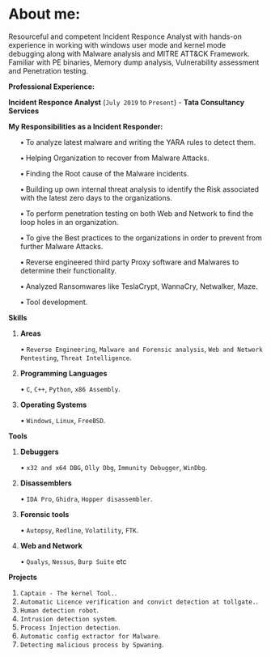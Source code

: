 <h1 class="post-title">About me:</h1>


<section class="post">

<p> Resourceful and competent Incident Responce Analyst with hands-on experience in working with windows user mode and kernel mode debugging along with Malware analysis and MITRE ATT&amp;CK Framework. Familiar with PE binaries, Memory dump analysis, Vulnerability assessment and Penetration testing.</p>

<p><strong>Professional Experience:</strong></p>
<p><strong>Incident Responce Analyst</strong> (<code class="highlighter-rouge">July 2019</code> to <code class="highlighter-rouge">Present</code>) - <strong>Tata Consultancy Services</strong></p>
<p><strong>My Responsibilities as a Incident Responder:</strong></p>
<ol><p><strong>•</strong> To analyze latest malware and writing the YARA rules to detect them.</p></ol>
<ol><p><strong>•</strong> Helping Organization to recover from Malware Attacks.</p></ol>
<ol><p><strong>•</strong> Finding the Root cause of the Malware incidents.</p></ol>
<ol><p><strong>•</strong> Building up own internal threat analysis to identify the Risk associated with the latest
zero days to the organizations.</p></ol>
<ol><p><strong>•</strong> To perform penetration testing on both Web and Network to find the loop holes in an
organization.</p></ol>
<ol><p><strong>•</strong> To give the Best practices to the organizations in order to prevent from further Malware
Attacks.</p></ol>
<ol><p><strong>•</strong> Reverse engineered third party Proxy software and Malwares to determine their
functionality.</p></ol>
<ol><p><strong>•</strong> Analyzed Ransomwares like TeslaCrypt, WannaCry, Netwalker, Maze.</p></ol>
<ol><p><strong>•</strong> Tool development.</p></ol>

<p><strong>Skills</strong></p>

<ol>
<li>
<p><strong>Areas</strong></p>
<p>• <code class="highlighter-rouge">Reverse Engineering</code>, <code class="highlighter-rouge">Malware and Forensic analysis</code>, <code class="highlighter-rouge">Web and Network Pentesting</code>, <code class="highlighter-rouge">Threat Intelligence</code>.</p>
</li>
<li>
<p><strong>Programming Languages</strong></p>
<p>• <code class="highlighter-rouge">C</code>, <code class="highlighter-rouge">C++</code>, <code class="highlighter-rouge">Python</code>, <code class="highlighter-rouge">x86 Assembly</code>.</p>
</li>
<li>
<p><strong>Operating Systems</strong></p>
<p>• <code class="highlighter-rouge">Windows</code>, <code class="highlighter-rouge">Linux</code>, <code class="highlighter-rouge">FreeBSD</code>.</p>
</li>
</ol>

<p><strong>Tools</strong></p>

<ol>
<li>
<p><strong>Debuggers</strong></p>
<P>• <code class="highlighter-rouge">x32 and x64 DBG</code>, <code class="highlighter-rouge">Olly Dbg</code>, <code class="highlighter-rouge">Immunity Debugger</code>, <code class="highlighter-rouge">WinDbg</code>.</p>
</li>
<li>
<p><strong>Disassemblers</strong></p>
<p>• <code class="highlighter-rouge">IDA Pro</code>, <code class="highlighter-rouge">Ghidra</code>, <code class="highlighter-rouge">Hopper disassembler</code>.</p>
</li>
<li>
<p><strong>Forensic tools</strong></p>
<p>• <code class="highlighter-rouge">Autopsy</code>, <code class="highlighter-rouge">Redline</code>, <code class="highlighter-rouge">Volatility</code>, <code class="highlighter-rouge">FTK</code>.</p>
</li>
<li>
<p><strong>Web and Network</strong></p>
<p>• <code class="highlighter-rouge">Qualys</code>, <code class="highlighter-rouge">Nessus</code>, <code class="highlighter-rouge">Burp Suite</code> etc</p>
</li>
</ol>

<p><strong>Projects</strong></p>

<ol>
<li><code class="highlighter-rouge">Captain - The kernel Tool.</code>.</li>
<li><code class="highlighter-rouge">Automatic Licence verification and convict detection at tollgate.</code>.</li>
<li><code class="highlighter-rouge">Human detection robot</code>.</li>
<li><code class="highlighter-rouge">Intrusion detection system</code>.</li>
<li><code class="highlighter-rouge">Process Injection detection</code>.</li>
<li><code class="highlighter-rouge">Automatic config extractor for Malware</code>.</li>
<li><code class="highlighter-rouge">Detecting malicious process by Spwaning</code>.</li>
</ol>

</section>
